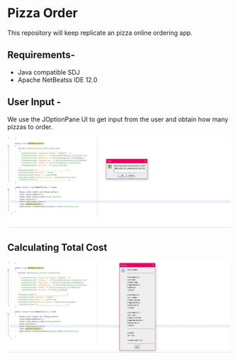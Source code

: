 # Pizza Order
This repository will keep replicate an pizza online ordering app.  

## Requirements-
 - Java compatible SDJ
 - Apache NetBeatss IDE 12.0 

## User Input -

We use the JOptionPane UI to get input from the user and obtain how many pizzas to order. 

<img src="Images/user_input.JPG" >

## Calculating Total Cost

<img src="Images/End_results.JPG">
